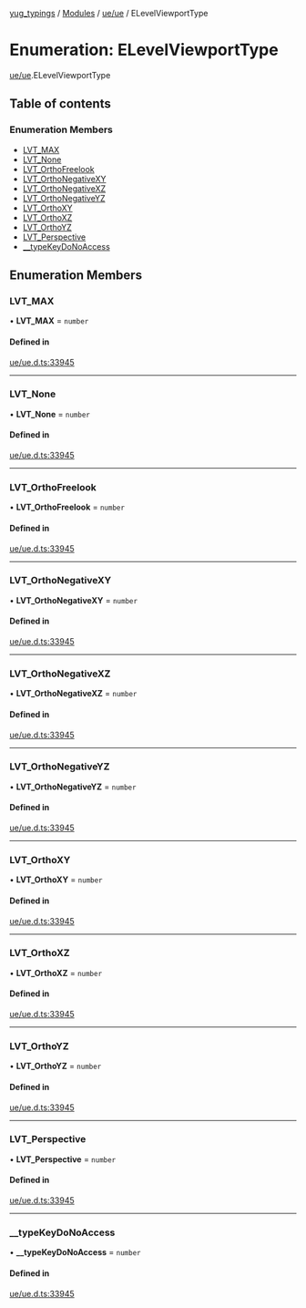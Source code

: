 [yug_typings](../README.md) / [Modules](../modules.md) / [ue/ue](../modules/ue_ue.md) / ELevelViewportType

# Enumeration: ELevelViewportType

[ue/ue](../modules/ue_ue.md).ELevelViewportType

## Table of contents

### Enumeration Members

- [LVT\_MAX](ue_ue.ELevelViewportType.md#lvt_max)
- [LVT\_None](ue_ue.ELevelViewportType.md#lvt_none)
- [LVT\_OrthoFreelook](ue_ue.ELevelViewportType.md#lvt_orthofreelook)
- [LVT\_OrthoNegativeXY](ue_ue.ELevelViewportType.md#lvt_orthonegativexy)
- [LVT\_OrthoNegativeXZ](ue_ue.ELevelViewportType.md#lvt_orthonegativexz)
- [LVT\_OrthoNegativeYZ](ue_ue.ELevelViewportType.md#lvt_orthonegativeyz)
- [LVT\_OrthoXY](ue_ue.ELevelViewportType.md#lvt_orthoxy)
- [LVT\_OrthoXZ](ue_ue.ELevelViewportType.md#lvt_orthoxz)
- [LVT\_OrthoYZ](ue_ue.ELevelViewportType.md#lvt_orthoyz)
- [LVT\_Perspective](ue_ue.ELevelViewportType.md#lvt_perspective)
- [\_\_typeKeyDoNoAccess](ue_ue.ELevelViewportType.md#__typekeydonoaccess)

## Enumeration Members

### LVT\_MAX

• **LVT\_MAX** = `number`

#### Defined in

[ue/ue.d.ts:33945](https://github.com/YugMetaverse/yug_typings/blob/25cad34/ue/ue.d.ts#L33945)

___

### LVT\_None

• **LVT\_None** = `number`

#### Defined in

[ue/ue.d.ts:33945](https://github.com/YugMetaverse/yug_typings/blob/25cad34/ue/ue.d.ts#L33945)

___

### LVT\_OrthoFreelook

• **LVT\_OrthoFreelook** = `number`

#### Defined in

[ue/ue.d.ts:33945](https://github.com/YugMetaverse/yug_typings/blob/25cad34/ue/ue.d.ts#L33945)

___

### LVT\_OrthoNegativeXY

• **LVT\_OrthoNegativeXY** = `number`

#### Defined in

[ue/ue.d.ts:33945](https://github.com/YugMetaverse/yug_typings/blob/25cad34/ue/ue.d.ts#L33945)

___

### LVT\_OrthoNegativeXZ

• **LVT\_OrthoNegativeXZ** = `number`

#### Defined in

[ue/ue.d.ts:33945](https://github.com/YugMetaverse/yug_typings/blob/25cad34/ue/ue.d.ts#L33945)

___

### LVT\_OrthoNegativeYZ

• **LVT\_OrthoNegativeYZ** = `number`

#### Defined in

[ue/ue.d.ts:33945](https://github.com/YugMetaverse/yug_typings/blob/25cad34/ue/ue.d.ts#L33945)

___

### LVT\_OrthoXY

• **LVT\_OrthoXY** = `number`

#### Defined in

[ue/ue.d.ts:33945](https://github.com/YugMetaverse/yug_typings/blob/25cad34/ue/ue.d.ts#L33945)

___

### LVT\_OrthoXZ

• **LVT\_OrthoXZ** = `number`

#### Defined in

[ue/ue.d.ts:33945](https://github.com/YugMetaverse/yug_typings/blob/25cad34/ue/ue.d.ts#L33945)

___

### LVT\_OrthoYZ

• **LVT\_OrthoYZ** = `number`

#### Defined in

[ue/ue.d.ts:33945](https://github.com/YugMetaverse/yug_typings/blob/25cad34/ue/ue.d.ts#L33945)

___

### LVT\_Perspective

• **LVT\_Perspective** = `number`

#### Defined in

[ue/ue.d.ts:33945](https://github.com/YugMetaverse/yug_typings/blob/25cad34/ue/ue.d.ts#L33945)

___

### \_\_typeKeyDoNoAccess

• **\_\_typeKeyDoNoAccess** = `number`

#### Defined in

[ue/ue.d.ts:33945](https://github.com/YugMetaverse/yug_typings/blob/25cad34/ue/ue.d.ts#L33945)
